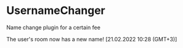 # UsernameChanger
 Name change plugin for a certain fee
 
 The user's room now has a new name! [21.02.2022 10:28 (GMT+3)]
